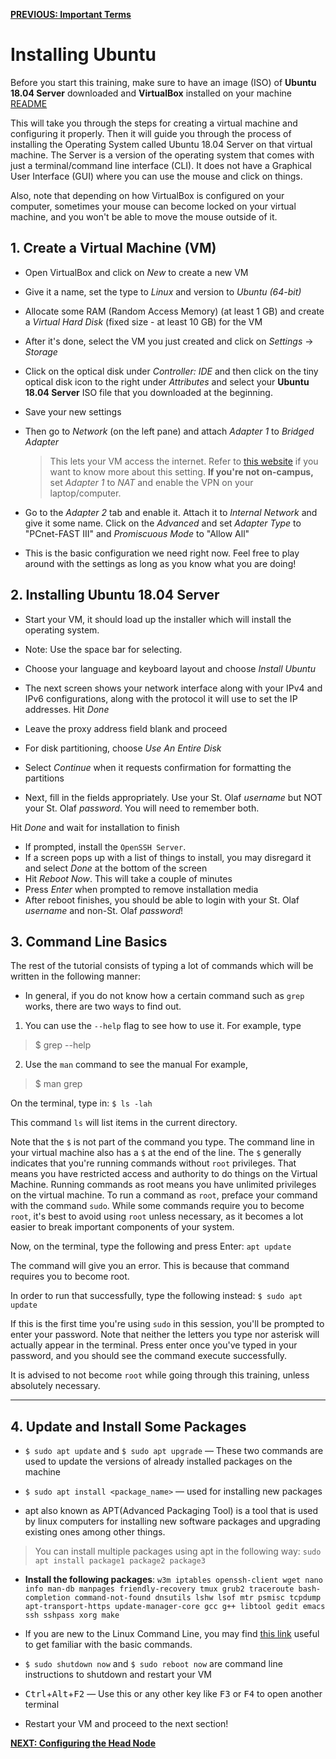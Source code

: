 [**PREVIOUS: Important Terms**](00_terms.md) 

# Installing Ubuntu
Before you start this training, make sure to have an image (ISO) of **Ubuntu 18.04 Server** downloaded and **VirtualBox** installed on your machine [README](README.md)


This will take you through the steps for creating a virtual machine and configuring it properly.
Then it will guide you through the process of installing the Operating System called Ubuntu 18.04 Server on that virtual machine. 
The Server is a version of the operating system that comes with just a terminal/command line interface (CLI). 
It does not have a Graphical User Interface (GUI) where you can use the mouse and click on things. 

Also, note that depending on how VirtualBox is configured on your computer, sometimes your mouse can become locked on your virtual machine, and you won't be able to move the mouse outside of it. 

## 1. Create a Virtual Machine (VM)

* Open VirtualBox and click on *New* to create a new VM
* Give it a name, set the type to *Linux* and version to *Ubuntu (64-bit)*
* Allocate some RAM (Random Access Memory) (at least 1 GB) and create a *Virtual Hard Disk* (fixed size - at least 10 GB) for the VM
* After it's done, select the VM you just created and click on *Settings* &rarr; *Storage*
* Click on the optical disk under *Controller: IDE* and then click on the tiny optical disk icon to the right under *Attributes* and select your **Ubuntu 18.04 Server** ISO file that you downloaded at the beginning.
* Save your new settings
* Then go to *Network* (on the left pane) and attach *Adapter 1* to *Bridged Adapter*
  > This lets your VM access the internet. Refer to [this website](https://www.virtualbox.org/manual/ch06.html) if you want to know more about this setting.
  > **If you're not on-campus,** set *Adapter 1* to *NAT* and enable the VPN on your laptop/computer. 

* Go to the *Adapter 2* tab and enable it. Attach it to *Internal Network* and give it some name.
Click on the *Advanced* and set *Adapter Type* to "PCnet-FAST III" and *Promiscuous Mode* to "Allow All"
* This is the basic configuration we need right now. Feel free to play around with the settings as long as you know what you are doing!

## 2. Installing Ubuntu 18.04 Server

* Start your VM, it should load up the installer which will install the operating system.
* Note: Use the space bar for selecting.

* Choose your language and keyboard layout and choose *Install Ubuntu*
* The next screen shows your network interface along with your IPv4 and IPv6 configurations, along with the protocol it will use to set the IP addresses. Hit *Done*
* Leave the proxy address field blank and proceed

* For disk partitioning, choose *Use An Entire Disk*
* Select *Continue* when it requests confirmation for formatting the partitions
* Next, fill in the fields appropriately. Use your St. Olaf *username* but NOT your St. Olaf *password*. You will need to remember both.

Hit *Done* and wait for installation to finish

* If prompted, install the `OpenSSH Server`.
* If a screen pops up with a list of things to install, you may disregard it and select *Done* at the bottom of the screen
* Hit *Reboot Now*. This will take a couple of minutes
* Press *Enter* when prompted to remove installation media
* After reboot finishes, you should be able to login with your St. Olaf *username* and non-St. Olaf *password*!

## 3. Command Line Basics

The rest of the tutorial consists of typing a lot of commands which will be written in the following manner:

* In general, if you do not know how a certain command such as `grep` works, there are two ways to find out. 

1. You can use the `--help` flag to see how to use it.
For example, type
> $ grep --help

2. Use the `man` command to see the manual
For example, 
> $ man grep 

On the terminal, type in:
`$ ls -lah`

This command `ls` will list items in the current directory.

Note that the `$` is not part of the command you type. 
The command line in your virtual machine also has a `$` at the end of the line. 
The `$` generally indicates that you're running commands without `root` privileges. That means you have restricted access and authority to do things on the Virtual Machine. 
Running commands as root means you have unlimited privileges on the virtual machine.
To run a command as `root`, preface your command with the command `sudo`. 
While some commands require you to become `root`, it's best to avoid using `root` unless necessary, as it becomes a lot easier to break important components of your system.   

Now, on the terminal, type the following and press Enter:
`apt update`

The command will give you an error. 
This is because that command requires you to become root. 

In order to run that successfully, type the following instead:
`$ sudo apt update`

If this is the first time you're using `sudo` in this session, you'll be prompted to enter your password. Note that neither the letters you type nor asterisk will actually appear in the terminal. Press enter once you've typed in your password, and you should see the command execute successfully.

It is advised to not become `root` while going through this training, unless absolutely necessary.

---

## 4. Update and Install Some Packages

* `$ sudo apt update` and `$ sudo apt upgrade` &mdash; These two commands are used to update the versions of already installed packages on the machine
* `$ sudo apt install <package_name>` &mdash; used for installing new packages

* apt also known as APT(Advanced Packaging Tool) is a tool that is used by linux computers for installing new software packages and upgrading existing ones among other things.

> You can install multiple packages using apt in the following way:
`sudo apt install package1 package2 package3`

* **Install the following packages**: `w3m iptables openssh-client wget nano info man-db manpages friendly-recovery tmux grub2 traceroute bash-completion command-not-found dnsutils lshw lsof mtr psmisc tcpdump apt-transport-https update-manager-core gcc g++ libtool gedit emacs ssh sshpass xorg make`

* If you are new to the Linux Command Line, you may find [this link](https://web.archive.org/web/20180104184520/http://linuxcommand.org/lc3_lts0010.php) useful to get familiar with the basic commands.
* `$ sudo shutdown now` and `$ sudo reboot now` are command line instructions to shutdown and restart your VM
* <kbd>Ctrl</kbd>+<kbd>Alt</kbd>+<kbd>F2</kbd> &mdash; Use this or any other key like <kbd>F3</kbd> or <kbd>F4</kbd> to open another terminal
* Restart your VM and proceed to the next section!  
  
  
[**NEXT: Configuring the Head Node**](02_configuring-the-headnode.md)

